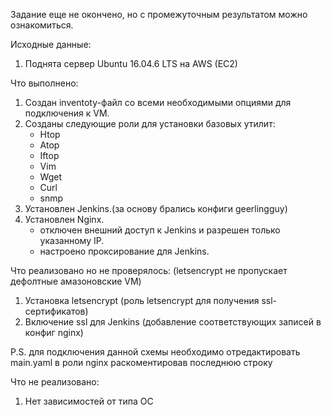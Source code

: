 Задание еще не окончено, но с промежуточным результатом можно ознакомиться.

Исходные данные:

1. Поднята сервер Ubuntu 16.04.6 LTS на AWS (EC2)

Что выполнено:

1. Создан inventoty-файл со всеми необходимыми опциями для подключения к VM.
2. Созданы следующие роли для установки базовых утилит:
    - Htop
    - Atop
    - Iftop
    - Vim
    - Wget
    - Curl
    - snmp
3. Установлен Jenkins.(за основу брались конфиги geerlingguy)
4. Установлен Nginx.
    - отключен внешний доступ к Jenkins и разрешен только указанному IP.
    - настроено проксирование для Jenkins.

Что реализовано но не проверялось: (letsencrypt не пропускает дефолтные амазоновские VM)

1. Установка letsencrypt (роль letsencrypt для получения ssl-сертификатов)
2. Включение ssl для Jenkins (добавление соответствующих записей в конфиг nginx)

P.S. для подключения данной схемы необходимо отредактировать main.yaml в роли nginx раскоментировав последнюю строку

Что не реализовано:

1. Нет зависимостей от типа ОС


